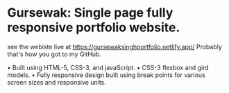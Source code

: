 # Gursewak: Single page fully responsive portfolio website.

see the webiste live at https://gursewaksinghportfolio.netlify.app/  Probably that's how you got to my GitHub. 


• Built using HTML-5, CSS-3, and javaScript.
• CSS-3 flexbox and gird models.
• Fully responsive design built using break points for various screen sizes and responsive units.
